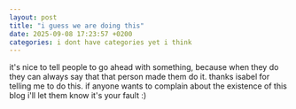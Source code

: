 ```yaml
---
layout: post
title: "i guess we are doing this"
date: 2025-09-08 17:23:57 +0200
categories: i dont have categories yet i think
---
```

it's nice to tell people to go ahead with something, because when they do they can always say that that person made them do it. thanks isabel for telling me to do this. if anyone wants to complain about the existence of this blog i'll let them know it's your fault :)
